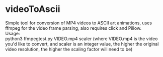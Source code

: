 # videoToAscii
Simple tool for conversion of MP4 videos to ASCII art animations, uses ffmpeg for the video frame parsing, also requires click and Pillow.  
Usage:  
python3 ffmpegtest.py VIDEO.mp4 scaler
(where VIDEO.mp4 is the video you'd like to convert, and scaler is an integer value, the higher the original video resolution, the higher the scaling factor will need to be)
